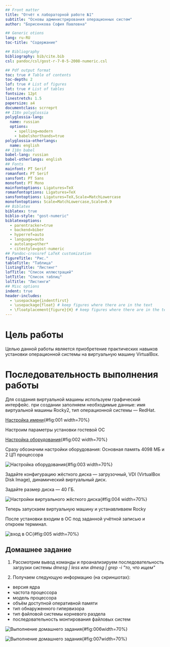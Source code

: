 ```yaml
---
## Front matter
title: "Отчёт к лабораторной работе №1"
subtitle: "Основы администрирования операционных систем"
author: "Борисенкова София Павловна"

## Generic otions
lang: ru-RU
toc-title: "Содержание"

## Bibliography
bibliography: bib/cite.bib
csl: pandoc/csl/gost-r-7-0-5-2008-numeric.csl

## Pdf output format
toc: true # Table of contents
toc-depth: 2
lof: true # List of figures
lot: true # List of tables
fontsize: 12pt
linestretch: 1.5
papersize: a4
documentclass: scrreprt
## I18n polyglossia
polyglossia-lang:
  name: russian
  options:
	- spelling=modern
	- babelshorthands=true
polyglossia-otherlangs:
  name: english
## I18n babel
babel-lang: russian
babel-otherlangs: english
## Fonts
mainfont: PT Serif
romanfont: PT Serif
sansfont: PT Sans
monofont: PT Mono
mainfontoptions: Ligatures=TeX
romanfontoptions: Ligatures=TeX
sansfontoptions: Ligatures=TeX,Scale=MatchLowercase
monofontoptions: Scale=MatchLowercase,Scale=0.9
## Biblatex
biblatex: true
biblio-style: "gost-numeric"
biblatexoptions:
  - parentracker=true
  - backend=biber
  - hyperref=auto
  - language=auto
  - autolang=other*
  - citestyle=gost-numeric
## Pandoc-crossref LaTeX customization
figureTitle: "Рис."
tableTitle: "Таблица"
listingTitle: "Листинг"
lofTitle: "Список иллюстраций"
lotTitle: "Список таблиц"
lolTitle: "Листинги"
## Misc options
indent: true
header-includes:
  - \usepackage{indentfirst}
  - \usepackage{float} # keep figures where there are in the text
  - \floatplacement{figure}{H} # keep figures where there are in the text
---
```



# Цель работы

Целью данной работы является приобретение практических навыков установки операционной системы на виртуальную машину VirtualBox.

# Последовательность выполнения работы

Для создания виртуальной машины используем графический интерфейс. при создании заполняем необходимые данные:
имя виртуальной машины Rocky2, тип операционной системы — RedHat.

[Настройка имени](image/1.png){#fig:001 width=70%}

Настроим параметры установки гостевой ОС

[Настройка  оборудования](image/2.png){#fig:002 width=70%}

Сразу обозначим настройки оборудования: Основная память 4098 МБ и 2 ЦП процессора

![Настройка  оборудования](image/3.png){#fig:003 width=70%}

Задайте конфигурацию жёсткого диска — загрузочный, VDI (VirtualBox Disk Image), динамический виртуальный диск.

Задайте размер диска — 40 ГБ.

![ Настройки виртуального жёсткого диска](image/4.png){#fig:004 width=70%}

Теперь запускаем виртуальную машину и устанавливаем Rocky

После установки входим в ОС под заданной учётной записью и откроем терминал. 

![ вход в ОС](image/5.png){#fig:005 width=70%}

## Домашнее задание

1. Рассмотрим вывод команды  и проанализируем последовательность загрузки системы
*dmesg | less* 	или *dmesg | grep -i "то, что ищем"*

2. Получаем следующую информацию (на скриншотах): 
- версия ядра 
- частота процессора
- модель процессора
- объём доступной оперативной памяти
- тип обнаруженного гипервизора
- тип файловой системы корневого раздела
- последовательность монтирования файловых систем


![ Выполнение домашнего задания ](image/6.png){#fig:006width=70%}

![ Выполнение домашнего задания ](image/7.png){#fig:007width=70%}




